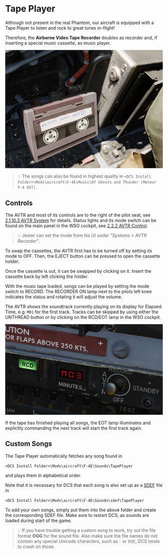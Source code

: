 # Tape Player

Although not present in the real Phantom, our aircraft is equipped with a Tape
Player to listen and rock to great tunes in-flight!

Therefore, the **Airborne Video Tape Recorder** doubles as recorder and, if
inserting a special music cassette, as music player.

![Music Cassette](../img/tape_player_cassette.jpg)

> 💡 The songs can also be found in highest quality in
> `<DCS Install Folder>\Mods\aircraft\F-4E\Music\Of Ghosts and Thunder (Meteor F-4 OST)`.

## Controls

The AVTR and most of its controls are to the right of the pilot seat, see
[2.1.10.3 AVTR System](../cockpit/pilot/right_console/aft_section.md#airborne-video-tape-recorder)
for details. Status lights and its mode switch can be found on the main panel in
the WSO cockpit, see
[2.2.2 AVTR Control](../cockpit/wso/left_sub_panel.md#avtr-control).

> 💡 Jester can set the mode from his UI under _"Systems > AVTR Recorder"_.

To swap the cassettes, the AVTR first has to be turned off by setting its mode
to OFF. Then, the EJECT button can be pressed to open the cassette holder.

Once the cassette is out, it can be swapped by clicking on it. Insert the
cassette back by left clicking the holder.

With the music tape loaded, songs can be played by setting the mode switch to
RECORD. The RECORDER ON lamp next to the pilots left knee indicates the status
and rotating it will adjust the volume.

The AVTR shows the soundtrack currently playing on its display for Elapsed Time,
e.g. `M01` for the first track. Tracks can be skipped by using either the
UNTHREAD button or by clicking on the RCD/EOT lamp in the WSO cockpit.

![Track Display](../img/tape_player_track_display.jpg)

If the tape has finished playing all songs, the EOT lamp illuminates and
explicitly commanding the next track will start the first track again.

## Custom Songs

The Tape Player automatically fetches any song found in

`<DCS Install Folder>\Mods\aircraft\F-4E\Sounds\TapePlayer`

and plays them in alphabetical order.

Note that it is necessary for DCS that each song is also set up as a
[SDEF](modding/jester/voice_files.md#sdef) file in

`<DCS Install Folder>\Mods\aircraft\F-4E\Sounds\sdef\TapePlayer`

To add your own songs, simply put them into the above folder and create the
corresponding SDEF file. Make sure to restart DCS, as sounds are loaded during
start of the game.

> 💡 If you have trouble getting a custom song to work, try out the file format
> **OGG** for the sound file. Also make sure the file names do not contain any
> special Unicode characters, such as `·` or `你好`, DCS tends to crash on
> those.
